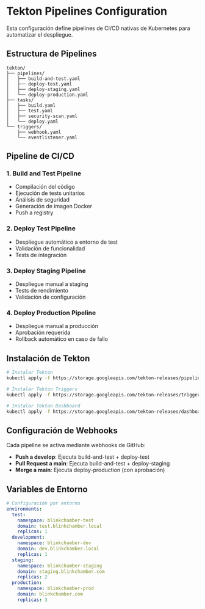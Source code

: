 # Tekton Pipelines Configuration

Esta configuración define pipelines de CI/CD nativas de Kubernetes para automatizar el despliegue.

## Estructura de Pipelines

```
tekton/
├── pipelines/
│   ├── build-and-test.yaml
│   ├── deploy-test.yaml
│   ├── deploy-staging.yaml
│   └── deploy-production.yaml
├── tasks/
│   ├── build.yaml
│   ├── test.yaml
│   ├── security-scan.yaml
│   └── deploy.yaml
└── triggers/
    ├── webhook.yaml
    └── eventlistener.yaml
```

## Pipeline de CI/CD

### 1. Build and Test Pipeline
- Compilación del código
- Ejecución de tests unitarios
- Análisis de seguridad
- Generación de imagen Docker
- Push a registry

### 2. Deploy Test Pipeline
- Despliegue automático a entorno de test
- Validación de funcionalidad
- Tests de integración

### 3. Deploy Staging Pipeline
- Despliegue manual a staging
- Tests de rendimiento
- Validación de configuración

### 4. Deploy Production Pipeline
- Despliegue manual a producción
- Aprobación requerida
- Rollback automático en caso de fallo

## Instalación de Tekton

```bash
# Instalar Tekton
kubectl apply -f https://storage.googleapis.com/tekton-releases/pipeline/latest/release.yaml

# Instalar Tekton Triggers
kubectl apply -f https://storage.googleapis.com/tekton-releases/triggers/latest/release.yaml

# Instalar Tekton Dashboard
kubectl apply -f https://storage.googleapis.com/tekton-releases/dashboard/latest/release.yaml
```

## Configuración de Webhooks

Cada pipeline se activa mediante webhooks de GitHub:

- **Push a develop**: Ejecuta build-and-test + deploy-test
- **Pull Request a main**: Ejecuta build-and-test + deploy-staging
- **Merge a main**: Ejecuta deploy-production (con aprobación)

## Variables de Entorno

```yaml
# Configuración por entorno
environments:
  test:
    namespace: blinkchamber-test
    domain: test.blinkchamber.local
    replicas: 1
  development:
    namespace: blinkchamber-dev
    domain: dev.blinkchamber.local
    replicas: 1
  staging:
    namespace: blinkchamber-staging
    domain: staging.blinkchamber.com
    replicas: 2
  production:
    namespace: blinkchamber-prod
    domain: blinkchamber.com
    replicas: 3
``` 